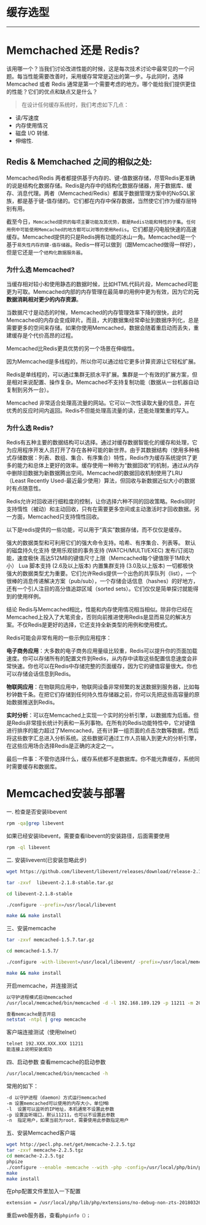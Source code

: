 # 缓存选型

------



# Memchached 还是 Redis?

该用哪一个？当我们讨论改进性能的时候，这是每次技术讨论中最常见的一个问题。每当性能需要改善时，采用缓存常常是迈出的第一步。与此同时，选择Memcached 或者 Redis 通常是第一个需要考虑的地方。哪个能给我们提供更佳的性能？它们的优点和缺点又是什么？

> 在设计任何缓存系统时，我们考虑如下几点：

- 读/写速度
- 内存使用情况
- 磁盘 I/O 转储.
- 伸缩性.

## Redis & Memchached 之间的相似之处:

Memcached/Redis 两者都提供基于内存的、键-值数据存储，尽管Redis更准确的说是结构化数据存储。Redis是内存中的结构化数据存储器，用于数据库、缓存、消息代理。两者（Memcached/Redis）都属于数据管理方案中的NoSQL家族，都是基于键-值存储的。它们都在内存中保存数据，当然使它们作为缓存层特别有用。

截至今日，`Memcached提供的每项主要功能及其优势，都是Redis功能和特性的子集`。`任何用例中可能使用Memcached的地方都可以对等的使用Redis`。它们都是闪电般快速的高速缓存。Memcached提供的只是Redis拥有功能的冰山一角。Memcached是一个基于`易失性内存的键-值存储器`。Redis一样可以做到（跟Memcached做得一样好），但是它还是一个`结构化数据服务器`。

### 为什么选 Memcached?

当缓存相对较小和使用静态的数据时候，比如HTML代码片段，Memcached可能更为可取。Memcached内部的内存管理在最简单的用例中更为有效，因为它的**元数据消耗相对更少的内存资源**。

当数据尺寸是动态的时候，Memcached的内存管理效率下降的很快，此时Memcached的内存会变成碎片。而且，大的数据集经常牵扯到数据序列化，总是需要更多的空间来存储。如果你使用Memcached，数据会随着重启动而丢失，重建缓存是个代价高昂的过程。

Memcached比Redis更具优势的另一个场景在伸缩性。

因为Memcached是多线程的，所以你可以通过给它更多计算资源让它轻松扩展。

Redis是单线程的，可以通过集群无损水平扩展。集群是一个有效的扩展方案，但是相对来说配置、操作复杂。Memcached不支持复制功能（数据从一台机器自动复制到另外一台）。

Memcached 非常适合处理高流量的网站。它可以一次性读取大量的信息，并在优秀的反应时间内返回。Redis不但能处理高流量的读，还能处理繁重的写入。

### 为什么选 Redis?

Redis有五种主要的数据结构可以选择。通过对缓存数据智能化的缓存和处理，它为应用程序开发人员打开了存在各种可能的新世界。由于其数据结构（使用多种格式存储数据：列表、数组、集合、有序集合）特性，Redis作为缓存系统提供了更多的能力和总体上更好的效率。缓存使用一种称为“数据回收”的机制，通过从内存中删除旧数据为新数据腾出空间。Memcached的数据回收机制使用了LRU（Least Recently Used-最近最少使用）算法，但回收与新数据近似大小的数据时有点随意性。

Redis允许对回收进行细粒度的控制，让你选择六种不同的回收策略。Redis同时支持惰性（被动）和主动回收，只有在需要更多空间或主动激活时才回收数据。另一方面，Memcached只支持惰性回收。

以下是redis提供的一些功能，可以用于“真实”数据存储，而不仅仅是缓存。

强大的数据类型和可利用它们的强大命令支持。哈希、有序集合、列表等。 默认的磁盘持久化支持 使用乐观锁的事务支持 (WATCH/MULTI/EXEC) 发布/订阅功能，速度极快 高达512MB的键值尺寸上限（Memcached每个键值限于1MB大小） Lua 脚本支持 (2.6及以上版本) 内置集群支持 (3.0及以上版本) 一切都极快 强大的数据类型尤为重要。它们允许Redis提供一个出色的共享队列（list），一个很棒的消息传递解决方案（pub/sub），一个存储会话信息（hashes）的好地方，还有一个引人注目的高分值追踪区域（sorted sets）。它们仅仅是简单探讨就能得到的使用样例。

结论 Redis与Memcached相比，性能和内存使用情况相当相似。除非你已经在Memcached上投入了大笔资金，否则向前推进使用Redis是显而易见的解决方案。不仅Redis是更好的选择，它还支持全新类型的用例和使用模式。

Redis可能会非常有用的一些示例应用程序：

**电子商务应用**：大多数的电子商务应用量级比较重，Redis可以提升你的页面加载速度。你可以存储所有的配置文件到Redis，从内存中读取这些配置信息速度会非常快速。你也可以在Redis中存储完整的页面缓存，因为它的键值容量很大。你也可以存储会话信息到Redis。

**物联网应用**：在物联网应用中，物联网设备非常频繁的发送数据到服务器，比如每秒钟数千条。在把它们存储到任何持久性存储器之前，你可以先把这些高容量的原始数据推送到Redis。

**实时分析**：可以在Memcached上实现一个实时的分析引擎，以数据库为后盾。但是Redis非常擅长统计列表和一系列事物。在所有的Redis功能特性中，它对键值进行排序的能力超过了Memcached，还有计算一组页面的点击次数等数据，然后将这些数字汇总进入分析系统。这些数据可通过工作人员输入到更大的分析引擎，在这些应用场合选择Redis是正确的决定之一。

最后一件事：不管你选择什么，缓存系统都不是数据库。你不能光靠缓存，系统同时需要缓存和数据库。

# Memcached安装与部署

一. 检查是否安装libevent

```bash
rpm -qa|grep libevent  
```

如果已经安装libevent，需要查看libevent的安装路径，后面需要使用

```bash
rpm -ql libevent 
```

二. 安装livevent(已安装忽略此步)

```bash
wget https://github.com/libevent/libevent/releases/download/release-2.1.8-stable/libevent-2.1.8-stable.tar.gz

tar -zxvf  libevent-2.1.8-stable.tar.gz

cd libevent-2.1.8-stable

./configure --prefix=/usr/local/libevent

make && make install
```

三、安装memcache

```bash
tar -zxvf memcached-1.5.7.tar.gz 

cd memcached-1.5.7/ 

./configure -with-libevent=/usr/local/libevent/ -prefix=/usr/local/memcached

make && make install 
```

开启memcache，并连接测试

```bash
以守护进程模式启动memcached
/usr/local/memcached/bin/memcached -d -l 192.168.189.129 -p 11211 -m 2048 -u root

查看memcache是否开启
netstat -ntpl | grep memcache
```

客户端连接测试（使用telnet）

```bash
telnet 192.XXX.XXX.XXX 11211
能连接上说明安装成功
```

四、启动参数 查看memcache的启动参数

```bash
/usr/local/memcached/bin/memcached -h
```

常用的如下：

```bash
-d 以守护进程（daemon）方式运行memcached
-m 设置memcached可以使用的内存大小，单位MB
-l  设置可以监听的IP地址，本机通常不设置此参数
-p 设置监听端口，默认11211，也可以不设置此参数
-n  指定用户，如果当前为root，需要使用此参数指定用户
```

五、安装Memcached客户端

```bash
wget http://pecl.php.net/get/memcache-2.2.5.tgz
tar -zxvf memcache-2.2.5.tgz
cd memcache-2.2.5.tgz
phpize
./configure --enable -memcache --with -php -config=/usr/local/php/bin/php -config --with-zlib-dir
make
make install
```

在php配置文件里加入一下配置

```bash
extension = /usr/local/php/lib/php/extensions/no-debug-non-zts-20180326/memcache.so
```

重启web服务器，查看`phpinfo（）；`